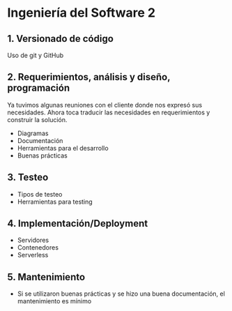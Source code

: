 # Ingeniería del Software 2
## 1. Versionado de código
Uso de git y GitHub

## 2. Requerimientos, análisis y diseño, programación
Ya tuvimos algunas reuniones con el cliente donde nos expresó sus necesidades. Ahora toca traducir las necesidades en requerimientos y construir la solución.
- Diagramas
- Documentación
- Herramientas para el desarrollo
- Buenas prácticas

## 3. Testeo
- Tipos de testeo
- Herramientas para testing

## 4. Implementación/Deployment
- Servidores
- Contenedores
- Serverless

## 5. Mantenimiento
- Si se utilizaron buenas prácticas y se hizo una buena documentación, el mantenimiento es mínimo
